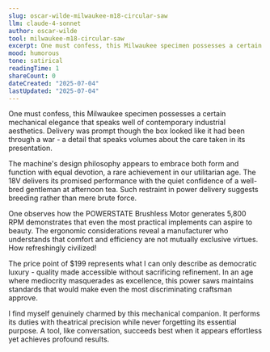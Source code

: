 ```yaml
---
slug: oscar-wilde-milwaukee-m18-circular-saw
llm: claude-4-sonnet
author: oscar-wilde
tool: milwaukee-m18-circular-saw
excerpt: One must confess, this Milwaukee specimen possesses a certain mechanical elegance that speaks well of contemporary industrial aesthetics.
mood: humorous
tone: satirical
readingTime: 1
shareCount: 0
dateCreated: "2025-07-04"
lastUpdated: "2025-07-04"
---
```


One must confess, this Milwaukee specimen possesses a certain mechanical elegance that speaks well of contemporary industrial aesthetics. Delivery was prompt though the box looked like it had been through a war - a detail that speaks volumes about the care taken in its presentation.

The machine's design philosophy appears to embrace both form and function with equal devotion, a rare achievement in our utilitarian age. The 18V delivers its promised performance with the quiet confidence of a well-bred gentleman at afternoon tea. Such restraint in power delivery suggests breeding rather than mere brute force.

One observes how the POWERSTATE Brushless Motor generates 5,800 RPM demonstrates that even the most practical implements can aspire to beauty. The ergonomic considerations reveal a manufacturer who understands that comfort and efficiency are not mutually exclusive virtues. How refreshingly civilized!

The price point of $199 represents what I can only describe as democratic luxury - quality made accessible without sacrificing refinement. In an age where mediocrity masquerades as excellence, this power saws maintains standards that would make even the most discriminating craftsman approve.

I find myself genuinely charmed by this mechanical companion. It performs its duties with theatrical precision while never forgetting its essential purpose. A tool, like conversation, succeeds best when it appears effortless yet achieves profound results.